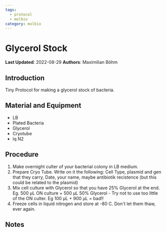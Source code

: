 ```yaml
---
tags:
  - protocol
  - molbio
category: molbio
---
```

# Glycerol Stock

**Last Updated**: 2022-08-29
**Authors**: Maximilian Böhm

## Introduction
Tiny Protocol for making a glycerol stock of bacteria.

## Material and Equipment
- LB
- Plated Bacteria
- Glycerol
- Cryotube 
- lq N2

## Procedure

1. Make overnight culter of your bacterial colony in LB medium.
1. Prepare Cryo Tube. Write on it the following: Cell Type, plasmid and gen that they carry, Date, your name, maybe antibiotik recistence (but this could be related to the plasmid)
1. Mix cell culture with Glycerol so that you have 25% Glycerol at the end. Eg. 500 µL ON culture + 500 µL 50% Glycerol
		- Try not to use too little of the ON culter. Eg 100 µL + 900 µL = bad!!
1. Freeze cells in liquid nitrogen and store at -80 C. Don't let them thaw, ever again.

## Notes
